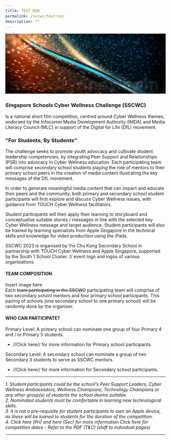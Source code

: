 ```yaml
---
title: TEST RUN
permalink: /sscwc/testrun/
description: ""
---
```

![](/images/Sscwc/pixel%20test.jpg) 

### **Singapore Schools Cyber Wellness Challenge (SSCWC)** 
Is a national short film competition,
centred around Cyber Wellness themes, endorsed by the Infocomm Media Development Authority
(IMDA) and Media Literacy Council (MLC) in support of the Digital for Life (DfL) movement. 

### **"For Students, By Students"** 
The challenge seeks to promote youth advocacy and cultivate student leadership competencies, by integrating Peer Support and Relationships (PSR) into advocacy in Cyber Wellness education. Each participating team will comprise secondary school students playing the role of mentors to their primary school peers in the creation of media content illustrating the key messages of the DfL movement.

In order to generate meaningful media content that can impact and educate their peers and the
community, both primary and secondary school student participants will first explore and discuss Cyber Wellness issues, with guidance from TOUCH Cyber Wellness facilitators.

Student participants will then apply their learning to storyboard and conceptualise suitable stories /
messages in line with the selected key Cyber Wellness message and target audience. Student
participants will also be trained by learning specialists from Apple Singapore in the technical skills and knowledge for video production using the iPads.

SSCWC 2023 is organised by Yio Chu Kang Secondary School in partnership with TOUCH Cyber Wellness and Apple Singapore, supported by the South 1 School Cluster. // event logo and logos of various organisations

#### **TEAM COMPOSITION**
Insert image here <br> 
Each ~~team participating in the SSCWC~~ participating team will comprise of two secondary school mentors and four primary school participants. This pairing of schools (one secondary school to one primary school) will be randomly done by the organiser.

#### **WHO CAN PARTICIPATE?**

Primary Level: A primary school can nominate one group of four Primary 4 and / or Primary 5 students. 
* //Click here// for more information for Primary school participants.

Secondary Level: A secondary school can nominate a group of two Secondary 3 students to serve as SSCWC mentors.

* //Click here// for more information for Secondary school participants.

---

*1. Student participants could be the school's Peer Support Leaders, Cyber Wellness Ambassadors, Wellness Champions, Technology Champions or any other group(s) of students the school deems suitable. \
2. Nominated students must be comfortable in learning new technological skills. \
3.  It is not a pre-requisite for student participants to own an Apple device, as these will be loaned to students for the duration of the competition. \
4. Click here (Pri) and here (Sec) for more information Click here for competition dates - Refer to the PDF (T&amp;C) (shift to individual pages)*

---